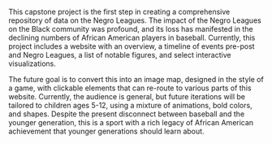 This capstone project is the first step in creating a comprehensive repository of data on the Negro Leagues. The impact of the Negro Leagues on the Black community was profound, and its loss has manifested in the declining numbers of African American players in baseball. Currently, this project includes a website with an overview, a timeline of events pre-post and Negro Leagues, a list of notable figures, and select interactive visualizations. 

The future goal is to convert this into an image map, designed in the style of a game, with clickable elements that can re-route to various parts of this website. Currently, the audience is general, but future iterations will be tailored to children ages 5-12, using a mixture of animations, bold colors, and shapes. Despite the present disconnect between baseball and the younger generation, this is a sport with a rich legacy of African American achievement that younger generations should learn about. 




